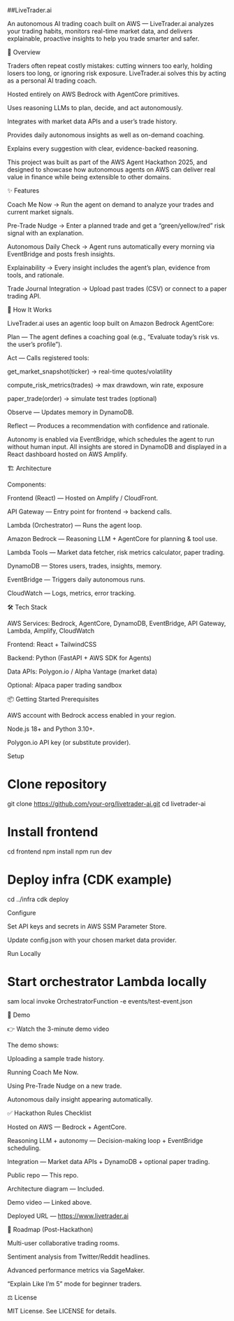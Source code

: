 ##LiveTrader.ai

An autonomous AI trading coach built on AWS — LiveTrader.ai analyzes your trading habits, monitors real-time market data, and delivers explainable, proactive insights to help you trade smarter and safer.

🚀 Overview

Traders often repeat costly mistakes: cutting winners too early, holding losers too long, or ignoring risk exposure. LiveTrader.ai solves this by acting as a personal AI trading coach.

Hosted entirely on AWS Bedrock with AgentCore primitives.

Uses reasoning LLMs to plan, decide, and act autonomously.

Integrates with market data APIs and a user’s trade history.

Provides daily autonomous insights as well as on-demand coaching.

Explains every suggestion with clear, evidence-backed reasoning.

This project was built as part of the AWS Agent Hackathon 2025, and designed to showcase how autonomous agents on AWS can deliver real value in finance while being extensible to other domains.

✨ Features

Coach Me Now → Run the agent on demand to analyze your trades and current market signals.

Pre-Trade Nudge → Enter a planned trade and get a “green/yellow/red” risk signal with an explanation.

Autonomous Daily Check → Agent runs automatically every morning via EventBridge and posts fresh insights.

Explainability → Every insight includes the agent’s plan, evidence from tools, and rationale.

Trade Journal Integration → Upload past trades (CSV) or connect to a paper trading API.

🧠 How It Works

LiveTrader.ai uses an agentic loop built on Amazon Bedrock AgentCore:

Plan — The agent defines a coaching goal (e.g., “Evaluate today’s risk vs. the user’s profile”).

Act — Calls registered tools:

get_market_snapshot(ticker) → real-time quotes/volatility

compute_risk_metrics(trades) → max drawdown, win rate, exposure

paper_trade(order) → simulate test trades (optional)

Observe — Updates memory in DynamoDB.

Reflect — Produces a recommendation with confidence and rationale.

Autonomy is enabled via EventBridge, which schedules the agent to run without human input. All insights are stored in DynamoDB and displayed in a React dashboard hosted on AWS Amplify.

🏗️ Architecture

Components:

Frontend (React) — Hosted on Amplify / CloudFront.

API Gateway — Entry point for frontend → backend calls.

Lambda (Orchestrator) — Runs the agent loop.

Amazon Bedrock — Reasoning LLM + AgentCore for planning & tool use.

Lambda Tools — Market data fetcher, risk metrics calculator, paper trading.

DynamoDB — Stores users, trades, insights, memory.

EventBridge — Triggers daily autonomous runs.

CloudWatch — Logs, metrics, error tracking.

🛠️ Tech Stack

AWS Services: Bedrock, AgentCore, DynamoDB, EventBridge, API Gateway, Lambda, Amplify, CloudWatch

Frontend: React + TailwindCSS

Backend: Python (FastAPI + AWS SDK for Agents)

Data APIs: Polygon.io / Alpha Vantage (market data)

Optional: Alpaca paper trading sandbox

📦 Getting Started
Prerequisites

AWS account with Bedrock access enabled in your region.

Node.js 18+ and Python 3.10+.

Polygon.io API key (or substitute provider).

Setup
# Clone repository
git clone https://github.com/your-org/livetrader-ai.git
cd livetrader-ai

# Install frontend
cd frontend
npm install
npm run dev

# Deploy infra (CDK example)
cd ../infra
cdk deploy

Configure

Set API keys and secrets in AWS SSM Parameter Store.

Update config.json with your chosen market data provider.

Run Locally
# Start orchestrator Lambda locally
sam local invoke OrchestratorFunction -e events/test-event.json

🎥 Demo

👉 Watch the 3-minute demo video

The demo shows:

Uploading a sample trade history.

Running Coach Me Now.

Using Pre-Trade Nudge on a new trade.

Autonomous daily insight appearing automatically.

✅ Hackathon Rules Checklist

Hosted on AWS — Bedrock + AgentCore.

Reasoning LLM + autonomy — Decision-making loop + EventBridge scheduling.

Integration — Market data APIs + DynamoDB + optional paper trading.

Public repo — This repo.

Architecture diagram — Included.

Demo video — Linked above.

Deployed URL — https://www.livetrader.ai

📌 Roadmap (Post-Hackathon)

Multi-user collaborative trading rooms.

Sentiment analysis from Twitter/Reddit headlines.

Advanced performance metrics via SageMaker.

“Explain Like I’m 5” mode for beginner traders.

⚖️ License

MIT License. See LICENSE
 for details.
